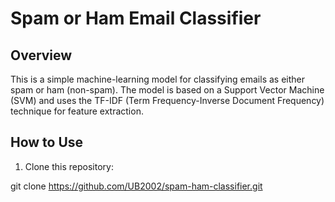 # Spam or Ham Email Classifier

## Overview
This is a simple machine-learning model for classifying emails as either spam or ham (non-spam). The model is based on a Support Vector Machine (SVM) and uses the TF-IDF (Term Frequency-Inverse Document Frequency) technique for feature extraction.

## How to Use
1. Clone this repository:

git clone https://github.com/UB2002/spam-ham-classifier.git
